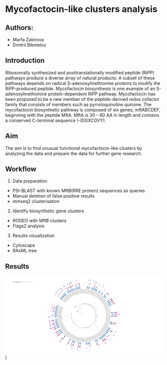 # Mycofactocin-like clusters analysis 
## Authors:
* Marfa Zakirova
* Dmitrii Bikmetov
## Introduction 
Ribosomally synthesized and posttranslationally modified peptide (RiPP) pathways produce a diverse array of natural products. A subset of these pathways depends on radical S-adenosylmethionine proteins to modify the RiPP-produced peptide. Mycofactocin biosynthesis is one example of an S-adenosylmethionine protein-dependent RiPP pathway.
Mycofactocin has been proposed to be a new member of the peptide-derived redox cofactor family that consists of members such as pyrroloquinoline quinone. The mycofactocin biosynthetic pathway is composed of six genes, mftABCDEF, beginning with the peptide MftA. MftA is 30 – 60 AA in length and contains a conserved C-terminal sequence (-IDGXCGVY).
## Aim
The aim is to find unusual functional mycofactocin-like clusters by analyzing the data and prepare the data for further gene research.
## Workflow
1. Data preparation
  * PSI-BLAST with known MftB(RRE protein) sequences as queries
  * Manual deletion of false positive results
  * mmseq2 clusterisation
2. Identify biosynthetic gene clusters
  * RODEO with MftB clusters
  * Flags2 analysis
3. Results visualization
  * Cytoscape
  * RAxML tree

## Results
![MftB tree with rooting through the outgroup PqqD](https://github.com/marfadita/mycofactocin/blob/main/mftbtree_mftb_with_pqqD/RAxML_tree_mftb_id60_pqqD.svg))
